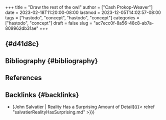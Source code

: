 +++
title = "Draw the rest of the owl"
author = ["Cash Prokop-Weaver"]
date = 2023-02-18T11:20:00-08:00
lastmod = 2023-12-05T14:02:57-08:00
tags = ["hastodo", "concept", "hastodo", "concept"]
categories = ["hastodo", "concept"]
draft = false
slug = "ac7ecc0f-8a56-48c8-ab7a-809962db31ae"
+++

##  {#d41d8c}


## Bibliography {#bibliography}

## References

<style>.csl-entry{text-indent: -1.5em; margin-left: 1.5em;}</style><div class="csl-bib-body">
</div>


## Backlinks {#backlinks}

-   [John Salvatier | Reality Has a Surprising Amount of Detail]({{< relref "salvatierRealityHasSurprising.md" >}})
